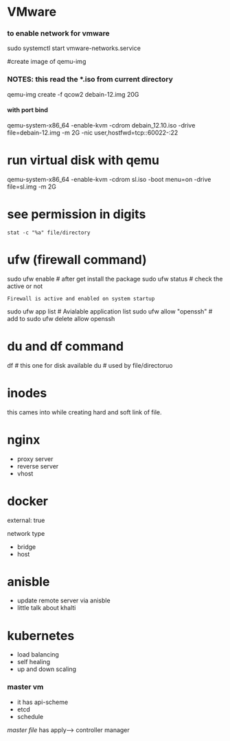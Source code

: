 # VMware
### to enable network for vmware
sudo systemctl start vmware-networks.service
 
#create image of qemu-img
### NOTES: this read the *.iso from current directory
qemu-img create -f qcow2 debain-12.img 20G

#### with port bind
qemu-system-x86_64 -enable-kvm -cdrom debain_12.10.iso -drive file=debain-12.img -m 2G -nic user,hostfwd=tcp::60022-:22

# run virtual disk with qemu
qemu-system-x86_64 -enable-kvm -cdrom sl.iso -boot menu=on -drive file=sl.img -m 2G

# see permission in digits
`stat -c "%a" file/directory`

# ufw (firewall command) 
sudo ufw enable # after get install the package 
sudo ufw status # check the active or not 

`Firewall is active and enabled on system startup`

sudo ufw app list # Avialable application list 
sudo ufw allow "openssh" # add to 
sudo ufw delete allow openssh


# du and df command 
df # this one for  disk available 
du # used by file/directoruo

# inodes
this cames into while creating hard and soft link of file.

# nginx 
- proxy server 
- reverse server
- vhost

# docker
external: true

network type 
- bridge 
- host 

# anisble 
- update remote server via anisble 
- little talk about khalti

# kubernetes 
- load balancing
- self healing 
- up and down scaling

### master vm
- it has api-scheme
- etcd
- schedule

*master file*   has apply--> 
controller manager 

